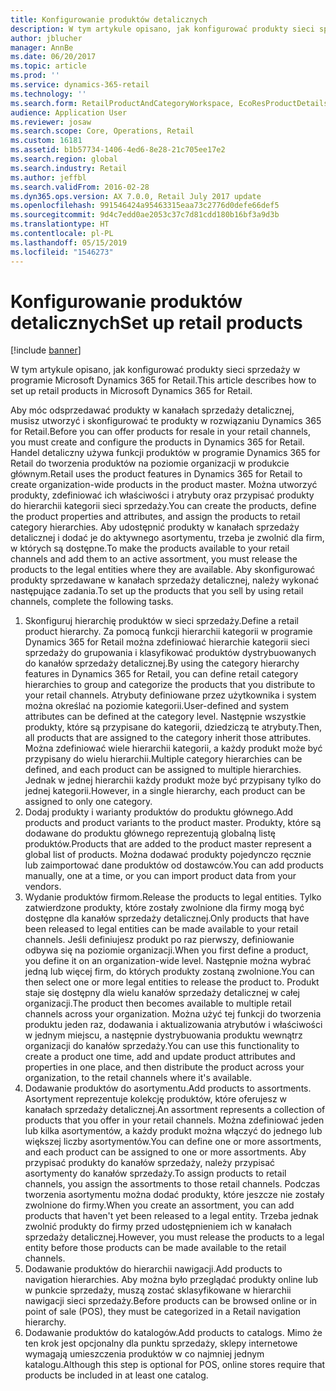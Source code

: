```yaml
---
title: Konfigurowanie produktów detalicznych
description: W tym artykule opisano, jak konfigurować produkty sieci sprzedaży w programie Microsoft Dynamics 365 for Retail.
author: jblucher
manager: AnnBe
ms.date: 06/20/2017
ms.topic: article
ms.prod: ''
ms.service: dynamics-365-retail
ms.technology: ''
ms.search.form: RetailProductAndCategoryWorkspace, EcoResProductDetails
audience: Application User
ms.reviewer: josaw
ms.search.scope: Core, Operations, Retail
ms.custom: 16181
ms.assetid: b1b57734-1406-4ed6-8e28-21c705ee17e2
ms.search.region: global
ms.search.industry: Retail
ms.author: jeffbl
ms.search.validFrom: 2016-02-28
ms.dyn365.ops.version: AX 7.0.0, Retail July 2017 update
ms.openlocfilehash: 991546424a95463315eaa73c2776d0defe66def5
ms.sourcegitcommit: 9d4c7edd0ae2053c37c7d81cdd180b16bf3a9d3b
ms.translationtype: HT
ms.contentlocale: pl-PL
ms.lasthandoff: 05/15/2019
ms.locfileid: "1546273"
---
```

# <a name="set-up-retail-products"></a><span data-ttu-id="ecc1b-103">Konfigurowanie produktów detalicznych</span><span class="sxs-lookup"><span data-stu-id="ecc1b-103">Set up retail products</span></span>

[!include [banner](includes/banner.md)]

<span data-ttu-id="ecc1b-104">W tym artykule opisano, jak konfigurować produkty sieci sprzedaży w programie Microsoft Dynamics 365 for Retail.</span><span class="sxs-lookup"><span data-stu-id="ecc1b-104">This article describes how to set up retail products in Microsoft Dynamics 365 for Retail.</span></span>

<span data-ttu-id="ecc1b-105">Aby móc odsprzedawać produkty w kanałach sprzedaży detalicznej, musisz utworzyć i skonfigurować te produkty w rozwiązaniu Dynamics 365 for Retail.</span><span class="sxs-lookup"><span data-stu-id="ecc1b-105">Before you can offer products for resale in your retail channels, you must create and configure the products in Dynamics 365 for Retail.</span></span> <span data-ttu-id="ecc1b-106">Handel detaliczny używa funkcji produktów w programie Dynamics 365 for Retail do tworzenia produktów na poziomie organizacji w produkcie głównym.</span><span class="sxs-lookup"><span data-stu-id="ecc1b-106">Retail uses the product features in Dynamics 365 for Retail to create organization-wide products in the product master.</span></span> <span data-ttu-id="ecc1b-107">Można utworzyć produkty, zdefiniować ich właściwości i atrybuty oraz przypisać produkty do hierarchii kategorii sieci sprzedaży.</span><span class="sxs-lookup"><span data-stu-id="ecc1b-107">You can create the products, define the product properties and attributes, and assign the products to retail category hierarchies.</span></span> <span data-ttu-id="ecc1b-108">Aby udostępnić produkty w kanałach sprzedaży detalicznej i dodać je do aktywnego asortymentu, trzeba je zwolnić dla firm, w których są dostępne.</span><span class="sxs-lookup"><span data-stu-id="ecc1b-108">To make the products available to your retail channels and add them to an active assortment, you must release the products to the legal entities where they are available.</span></span> <span data-ttu-id="ecc1b-109">Aby skonfigurować produkty sprzedawane w kanałach sprzedaży detalicznej, należy wykonać następujące zadania.</span><span class="sxs-lookup"><span data-stu-id="ecc1b-109">To set up the products that you sell by using retail channels, complete the following tasks.</span></span>

1. <span data-ttu-id="ecc1b-110">Skonfiguruj hierarchię produktów w sieci sprzedaży.</span><span class="sxs-lookup"><span data-stu-id="ecc1b-110">Define a retail product hierarchy.</span></span> <span data-ttu-id="ecc1b-111">Za pomocą funkcji hierarchii kategorii w programie Dynamics 365 for Retail można zdefiniować hierarchie kategorii sieci sprzedaży do grupowania i klasyfikować produktów dystrybuowanych do kanałów sprzedaży detalicznej.</span><span class="sxs-lookup"><span data-stu-id="ecc1b-111">By using the category hierarchy features in Dynamics 365 for Retail, you can define retail category hierarchies to group and categorize the products that you distribute to your retail channels.</span></span> <span data-ttu-id="ecc1b-112">Atrybuty definiowane przez użytkownika i system można określać na poziomie kategorii.</span><span class="sxs-lookup"><span data-stu-id="ecc1b-112">User-defined and system attributes can be defined at the category level.</span></span> <span data-ttu-id="ecc1b-113">Następnie wszystkie produkty, które są przypisane do kategorii, dziedziczą te atrybuty.</span><span class="sxs-lookup"><span data-stu-id="ecc1b-113">Then, all products that are assigned to the category inherit those attributes.</span></span> <span data-ttu-id="ecc1b-114">Można zdefiniować wiele hierarchii kategorii, a każdy produkt może być przypisany do wielu hierarchii.</span><span class="sxs-lookup"><span data-stu-id="ecc1b-114">Multiple category hierarchies can be defined, and each product can be assigned to multiple hierarchies.</span></span> <span data-ttu-id="ecc1b-115">Jednak w jednej hierarchii każdy produkt może być przypisany tylko do jednej kategorii.</span><span class="sxs-lookup"><span data-stu-id="ecc1b-115">However, in a single hierarchy, each product can be assigned to only one category.</span></span>
2. <span data-ttu-id="ecc1b-116">Dodaj produkty i warianty produktów do produktu głównego.</span><span class="sxs-lookup"><span data-stu-id="ecc1b-116">Add products and product variants to the product master.</span></span> <span data-ttu-id="ecc1b-117">Produkty, które są dodawane do produktu głównego reprezentują globalną listę produktów.</span><span class="sxs-lookup"><span data-stu-id="ecc1b-117">Products that are added to the product master represent a global list of products.</span></span> <span data-ttu-id="ecc1b-118">Można dodawać produkty pojedynczo ręcznie lub zaimportować dane produktów od dostawców.</span><span class="sxs-lookup"><span data-stu-id="ecc1b-118">You can add products manually, one at a time, or you can import product data from your vendors.</span></span>
3. <span data-ttu-id="ecc1b-119">Wydanie produktów firmom.</span><span class="sxs-lookup"><span data-stu-id="ecc1b-119">Release the products to legal entities.</span></span> <span data-ttu-id="ecc1b-120">Tylko zatwierdzone produkty, które zostały zwolnione dla firmy mogą być dostępne dla kanałów sprzedaży detalicznej.</span><span class="sxs-lookup"><span data-stu-id="ecc1b-120">Only products that have been released to legal entities can be made available to your retail channels.</span></span> <span data-ttu-id="ecc1b-121">Jeśli definiujesz produkt po raz pierwszy, definiowanie odbywa się na poziomie organizacji.</span><span class="sxs-lookup"><span data-stu-id="ecc1b-121">When you first define a product, you define it on an organization-wide level.</span></span> <span data-ttu-id="ecc1b-122">Następnie można wybrać jedną lub więcej firm, do których produkty zostaną zwolnione.</span><span class="sxs-lookup"><span data-stu-id="ecc1b-122">You can then select one or more legal entities to release the product to.</span></span> <span data-ttu-id="ecc1b-123">Produkt staje się dostępny dla wielu kanałów sprzedaży detalicznej w całej organizacji.</span><span class="sxs-lookup"><span data-stu-id="ecc1b-123">The product then becomes available to multiple retail channels across your organization.</span></span> <span data-ttu-id="ecc1b-124">Można użyć tej funkcji do tworzenia produktu jeden raz, dodawania i aktualizowania atrybutów i właściwości w jednym miejscu, a następnie dystrybuowania produktu wewnątrz organizacji do kanałów sprzedaży.</span><span class="sxs-lookup"><span data-stu-id="ecc1b-124">You can use this functionality to create a product one time, add and update product attributes and properties in one place, and then distribute the product across your organization, to the retail channels where it's available.</span></span>
4. <span data-ttu-id="ecc1b-125">Dodawanie produktów do asortymentu.</span><span class="sxs-lookup"><span data-stu-id="ecc1b-125">Add products to assortments.</span></span> <span data-ttu-id="ecc1b-126">Asortyment reprezentuje kolekcję produktów, które oferujesz w kanałach sprzedaży detalicznej.</span><span class="sxs-lookup"><span data-stu-id="ecc1b-126">An assortment represents a collection of products that you offer in your retail channels.</span></span> <span data-ttu-id="ecc1b-127">Można zdefiniować jeden lub kilka asortymentów, a każdy produkt można włączyć do jednego lub większej liczby asortymentów.</span><span class="sxs-lookup"><span data-stu-id="ecc1b-127">You can define one or more assortments, and each product can be assigned to one or more assortments.</span></span> <span data-ttu-id="ecc1b-128">Aby przypisać produkty do kanałów sprzedaży, należy przypisać asortymenty do kanałów sprzedaży.</span><span class="sxs-lookup"><span data-stu-id="ecc1b-128">To assign products to retail channels, you assign the assortments to those retail channels.</span></span> <span data-ttu-id="ecc1b-129">Podczas tworzenia asortymentu można dodać produkty, które jeszcze nie zostały zwolnione do firmy.</span><span class="sxs-lookup"><span data-stu-id="ecc1b-129">When you create an assortment, you can add products that haven't yet been released to a legal entity.</span></span> <span data-ttu-id="ecc1b-130">Trzeba jednak zwolnić produkty do firmy przed udostępnieniem ich w kanałach sprzedaży detalicznej.</span><span class="sxs-lookup"><span data-stu-id="ecc1b-130">However, you must release the products to a legal entity before those products can be made available to the retail channels.</span></span>
5. <span data-ttu-id="ecc1b-131">Dodawanie produktów do hierarchii nawigacji.</span><span class="sxs-lookup"><span data-stu-id="ecc1b-131">Add products to navigation hierarchies.</span></span> <span data-ttu-id="ecc1b-132">Aby można było przeglądać produkty online lub w punkcie sprzedaży, muszą zostać sklasyfikowane w hierarchii nawigacji sieci sprzedaży.</span><span class="sxs-lookup"><span data-stu-id="ecc1b-132">Before products can be browsed online or in point of sale (POS), they must be categorized in a Retail navigation hierarchy.</span></span>
6. <span data-ttu-id="ecc1b-133">Dodawanie produktów do katalogów.</span><span class="sxs-lookup"><span data-stu-id="ecc1b-133">Add products to catalogs.</span></span> <span data-ttu-id="ecc1b-134">Mimo że ten krok jest opcjonalny dla punktu sprzedaży, sklepy internetowe wymagają umieszczenia produktów w co najmniej jednym katalogu.</span><span class="sxs-lookup"><span data-stu-id="ecc1b-134">Although this step is optional for POS, online stores require that products be included in at least one catalog.</span></span>
